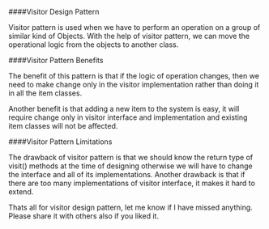 ####Visitor Design Pattern

Visitor pattern is used when we have to perform an operation on a group of similar kind of Objects. With the help of visitor pattern, we can move the operational logic from the objects to another class.

####Visitor Pattern Benefits

The benefit of this pattern is that if the logic of operation changes, then we need to make change only in the visitor implementation rather than doing it in all the item classes.

Another benefit is that adding a new item to the system is easy, it will require change only in visitor interface and implementation and existing item classes will not be affected.

####Visitor Pattern Limitations

The drawback of visitor pattern is that we should know the return type of visit() methods at the time of designing otherwise we will have to change the interface and all of its implementations. Another drawback is that if there are too many implementations of visitor interface, it makes it hard to extend.

Thats all for visitor design pattern, let me know if I have missed anything. Please share it with others also if you liked it.